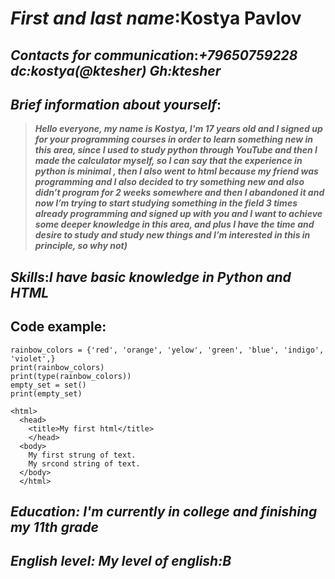 # *First and last name*:**Kostya Pavlov**

## *Contacts for communication*:***+79650759228 dc:kostya(@ktesher) Gh:ktesher***

## *Brief information about yourself*:
>***Hello everyone, my name is Kostya, I'm 17 years old and I signed up for your programming courses in order to learn something new in this area, since I used to study python through YouTube and then I made the calculator myself, so I can say that the experience in python is minimal , then I also went to html because my friend was programming and I also decided to try something new and also didn’t program for 2 weeks somewhere and then I abandoned it and now I’m trying to start studying something in the field 3 times already programming and signed up with you and I want to achieve some deeper knowledge in this area, and plus I have the time and desire to study and study new things and I’m interested in this in principle, so why not)***
>

## *Skills*:***I have basic knowledge in Python and HTML***

## **Code example**:
```
rainbow_colors = {'red', 'orange', 'yelow', 'green', 'blue', 'indigo', 'violet',}
print(rainbow_colors)
print(type(rainbow_colors))
empty_set = set()
print(empty_set)
```
```
<html>
  <head>
    <title>My first html</title>
    </head>
  <body>
    My first strung of text.
    My srcond string of text.
  </body>
  </html>
  ```
  
  ## *Education:* ***I'm currently in college and finishing my 11th grade***

  ## *English level:* ***My level of english:B***
